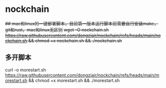 # nockchain

~~## mac和linux的一键部署脚本，目前第一版本运行脚本前需要自行安装make，git和rust，mac和linux无区别~~
~~wget -O nockchain.sh https://raw.githubusercontent.com/dongziair/nockchain/refs/heads/main/nockchain.sh && chmod +x nockchain.sh && ./nockchain.sh~~

## 多开脚本
curl -o morestart.sh https://raw.githubusercontent.com/dongziair/nockchain/refs/heads/main/morestart.sh && chmod +x morestart.sh && ./morestart.sh

